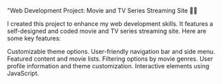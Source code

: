 "Web Development Project: Movie and TV Series Streaming Site 🎥🍿

I created this project to enhance my web development skills. It features a self-designed and coded movie and TV series streaming site. Here are some key features:

Customizable theme options.
User-friendly navigation bar and side menu.
Featured content and movie lists.
Filtering options by movie genres.
User profile information and theme customization.
Interactive elements using JavaScript.
